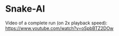 # Snake-AI
Video of a complete run (on 2x playback speed): https://www.youtube.com/watch?v=oSpbBTZ2DOw
